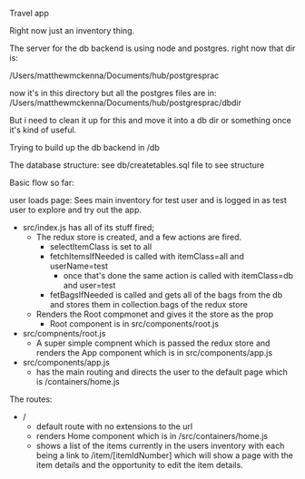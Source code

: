 Travel app

Right now just an inventory thing.




The server for the db backend is using node and postgres.  right now that dir
is:

/Users/matthewmckenna/Documents/hub/postgresprac

now it's in this directory but all the postgres files are in: /Users/matthewmckenna/Documents/hub/postgresprac/dbdir


But i need to clean it up for this and move it into a db dir or something once
it's kind of useful.

Trying to build up the db backend in
/db


The database structure: see db/createtables.sql file to see structure



Basic flow so far:

user loads page:
  Sees main inventory for test user and is logged in as test user to explore and try out the app.
  - src/index.js has all of its stuff fired;
    - The redux store is created, and a few actions are fired.
      - selectItemClass is set to all
      - fetchItemsIfNeeded is called with itemClass=all and userName=test
        - once that's done the same action is called with itemClass=db and user=test
      - fetBagsIfNeeded is called and gets all of the bags from the db and stores them in collection.bags of the redux store
    - Renders the Root compmonet and gives it the store as the prop
      - Root component is in src/components/root.js
  - src/compnents/root.js
      - A super simple compnent which is passed the redux store and renders the App component which is in src/components/app.js
  - src/components/app.js
    - has the main routing and directs the user to the default page which is /containers/home.js


The routes:
  - /
    - default route with no extensions to the url
    - renders Home component which is in /src/containers/home.js
    - shows a list of the items currently in the users inventory with each being a link to /item/[itemIdNumber] which will show a page with the item details and the opportunity to edit the item details.
